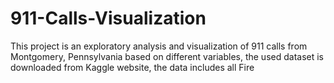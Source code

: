 # 911-Calls-Visualization
This project is an exploratory analysis and visualization of 911 calls from Montgomery, Pennsylvania based on different variables, the used dataset is downloaded from Kaggle website, the data includes all Fire
